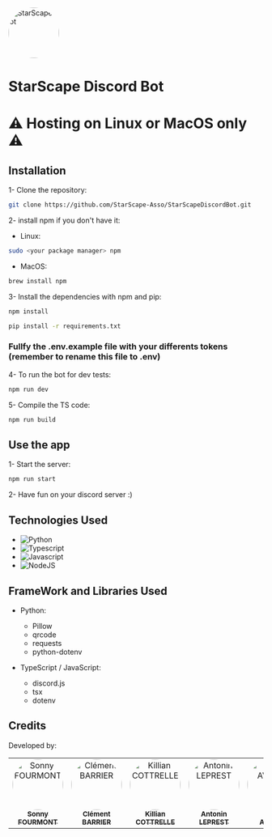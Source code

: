 <img src="https://cdn.discordapp.com/app-icons/1221172836249370738/7368c22c8e1de506f4e91bf2ec1adeda.png" width="100px;" alt="StarScapeBot" style="border-radius: 50% !important;"/>

# StarScape Discord Bot
# ⚠️ Hosting on Linux or MacOS only ⚠️
<!-- I developed a mini web app with it's respective front-end and back-end. Includes the Controller (API), the service and the BD (MongoDB) -->
## Installation
1- Clone the repository:
```bash
git clone https://github.com/StarScape-Asso/StarScapeDiscordBot.git
```
2- install npm if you don't have it:
- Linux:
```bash
sudo <your package manager> npm
```
- MacOS:
```bash
brew install npm
```
3- Install the dependencies with npm and pip:
```bash
npm install
```
```bash
pip install -r requirements.txt
```
### Fullfy the .env.example file with your differents tokens (remember to rename this file to .env)
4- To run the bot for dev tests:
```bash
npm run dev
```
5- Compile the TS code:
```bash
npm run build
```
## Use the app
1- Start the server:
```bash
npm run start
```
2- Have fun on your discord server :)

## Technologies Used
- ![Python](https://img.shields.io/badge/Python-306998?style=for-the-badge&logo=Python&logoColor=white)
- ![Typescript](https://img.shields.io/badge/typescript-007acc?style=for-the-badge&logo=typescript&logoColor=white)
- ![Javascript](https://img.shields.io/badge/javascript-F0DB4F?style=for-the-badge&logo=javascript&logoColor=white)
- ![NodeJS](https://img.shields.io/badge/node.js-6DA55F?style=for-the-badge&logo=node.js&logoColor=white)
## FrameWork and Libraries Used
- Python:
    - Pillow
    - qrcode
    - requests
    - python-dotenv

- TypeScript / JavaScript:
    - discord.js
    - tsx
    - dotenv

## Credits
Developed by:
<table>
    <tbody>
        <tr>
            <td align="center" valign="top" width="14.28%"><a href="https://github.com/Sonny-Fourmont"><img src="https://avatars.githubusercontent.com/u/114910491?v=4" width="100px;" alt="Sonny FOURMONT" style="border-radius: 50%; !important"/><br /><sub><b>Sonny<br>FOURMONT</b></sub></a><br /></td>
            <td align="center" valign="top" width="14.28%"><a href="https://github.com/Maskalito"><img src="https://avatars.githubusercontent.com/u/114986497?v=4" width="100px;" alt="Clément BARRIER" style="border-radius: 50% !important;"/><br /><sub><b>Clément<br>BARRIER</b></sub></a><br /></td>
            <td align="center" valign="top" width="14.28%"><a href="https://github.com/Krio18"><img src="https://avatars.githubusercontent.com/u/114526966?v=4" width="100px;" alt="Killian COTTRELLE" style="border-radius: 50% !important;"/><br /><sub><b>Killian<br>COTTRELLE</b></sub></a><br /></td>
            <td align="center" valign="top" width="14.28%"><a href="https://github.com/Matribuk"><img src="https://avatars.githubusercontent.com/u/75017908?v=4" width="100px;" alt="Antonin LEPREST" style="border-radius: 50%; !important"/><br /><sub><b>Antonin<br>LEPREST</b></sub></a><br /></td>
            <td align="center" valign="top" width="14.28%"><a href="https://github.com/AxelAv19"><img src="https://avatars.githubusercontent.com/u/114404778?v=4" width="100px;" alt="Axel AVERLY" style="border-radius: 50% !important;"/><br /><sub><b>Axel<br>AVERLY</b></sub></a><br /></td>
        </tr>
    </tbody>
</table>
